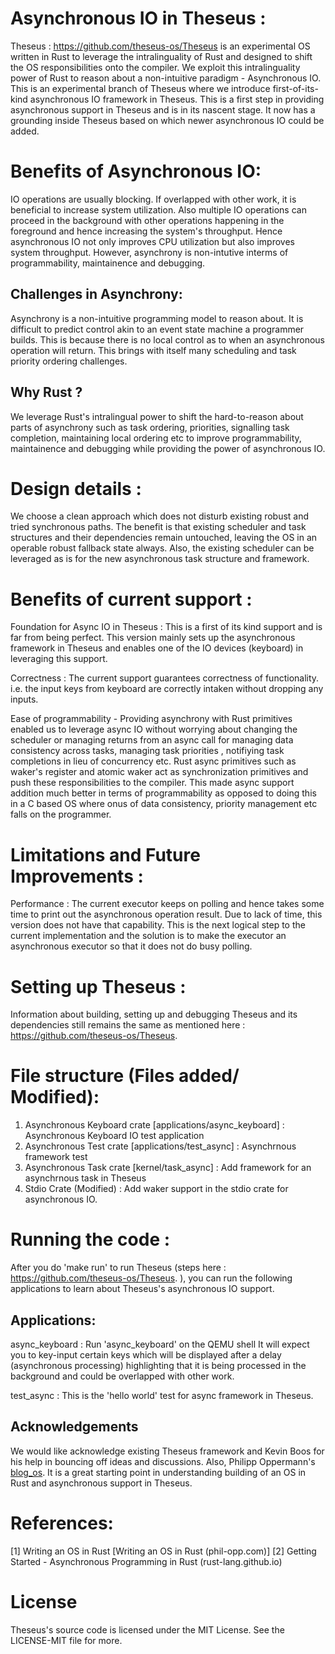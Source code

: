 # Asynchronous IO in Theseus : 

Theseus : https://github.com/theseus-os/Theseus is an experimental OS written in Rust to leverage the intralinguality of Rust and designed to shift the OS responsibilities onto the compiler.
We exploit this intralinguality power of Rust to reason about a non-intuitive paradigm - Asynchronous IO. 
This is an experimental branch of Theseus where we introduce first-of-its-kind asynchronous IO framework in Theseus.
This is a first step in providing asynchronous support in Theseus and is in its nascent stage. It now has a grounding inside Theseus based on which newer asynchronous IO could be added.

# Benefits of Asynchronous IO:
IO operations are usually blocking. If overlapped with other work, it is beneficial to increase system utilization. Also multiple IO operations can proceed in the background with other operations happening in the foreground and hence increasing the system's throughput. Hence asynchronous IO not only improves CPU utilization but also improves system throughput. However, asynchrony is non-intutive interms of programmability, maintainence and debugging.
## Challenges in Asynchrony:
Asynchrony is a non-intuitive programming model to reason about. It is difficult to predict control akin to an event state machine a programmer builds. This is because there is no local control as to when an asynchronous operation will return. This brings with itself many scheduling and task priority ordering challenges.

## Why Rust ?
We leverage Rust's intralingual power to shift the hard-to-reason about parts of asynchrony such as task ordering, priorities, signalling task completion, maintaining local ordering etc to improve programmability, maintainence and debugging while providing the power of asynchronous IO.

# Design details :
We choose a clean approach which does not disturb existing robust and tried synchronous paths. The benefit is that existing scheduler and task structures and their dependencies remain untouched, leaving the OS in an operable robust fallback state always. Also, the existing scheduler can be leveraged as is for the new asynchronous task structure and framework. 

# Benefits of current support :
Foundation for Async IO in Theseus : This is a first of its kind support and is far from being perfect. This version mainly sets up the asynchronous framework in Theseus and enables one of the IO devices (keyboard) in leveraging this support.

Correctness : The current support guarantees correctness of functionality. i.e. the input keys from keyboard are correctly intaken without dropping any inputs. 

Ease of programmability - Providing asynchrony with Rust primitives enabled us to leverage async IO without worrying about changing the scheduler or managing returns from an async call for managing data consistency across tasks, managing task priorities , notifiying task completions in lieu of concurrency etc. Rust async primitives such as waker's register and atomic waker act as synchronization primitives and push these responsibilities to the compiler. This made async support addition much better in terms of programmability as opposed to doing this in a C based OS where onus of data consistency, priority management etc falls on the programmer.


# Limitations and Future Improvements :
Performance : The current executor keeps on polling and hence takes some time to print out the asynchronous operation result. Due to lack of time, this version does not have that capability. This is the next logical step to the current implementation and the solution is to make the executor an asynchronous executor so that it does not do busy polling.

# Setting up Theseus :

Information about building, setting up and debugging Theseus and its dependencies still remains the same as mentioned here : https://github.com/theseus-os/Theseus.

# File structure (Files added/ Modified): 
1. Asynchronous Keyboard crate [applications/async_keyboard] : Asynchronous Keyboard IO test application
1. Asynchronous Test crate [applications/test_async] : Asynchrnous framework test
1. Asynchronous Task crate [kernel/task_async] : Add framework for an asynchrnous task in Theseus
1. Stdio Crate (Modified) : Add waker support in the stdio crate for asynchronous IO.

# Running the code :
After you do 'make run' to run Theseus (steps here : https://github.com/theseus-os/Theseus. ), you can run the following applications to learn about Theseus's asynchronous 
IO support.

## Applications:
async_keyboard : Run 'async_keyboard' on the QEMU shell
It will expect you to key-input certain keys which will be displayed after a delay (asynchronous processing) highlighting that it is being processed in the background and 
could be overlapped with other work.

test_async : This is the 'hello world' test for async framework in Theseus. 



## Acknowledgements
We would like acknowledge existing Theseus framework and Kevin Boos for his help in bouncing off ideas and discussions. Also, Philipp Oppermann's [blog_os](https://os.phil-opp.com/). It is a great starting point in understanding building of an OS in Rust and asynchronous support in Theseus.

# References:
[1] Writing an OS in Rust [Writing an OS in Rust (phil-opp.com)]
[2] Getting Started - Asynchronous Programming in Rust (rust-lang.github.io)



# License
Theseus's source code is licensed under the MIT License. See the LICENSE-MIT file for more. 

